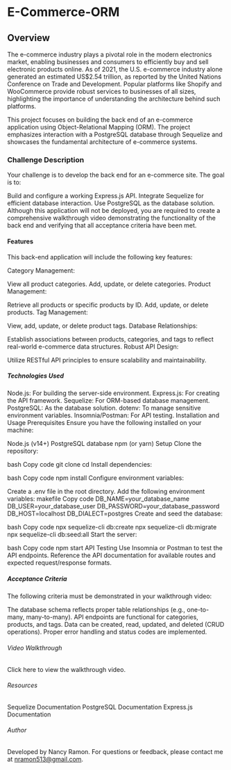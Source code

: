 # E-Commerce-ORM

## Overview
The e-commerce industry plays a pivotal role in the modern electronics market, enabling businesses and consumers to efficiently buy and sell electronic products online. As of 2021, the U.S. e-commerce industry alone generated an estimated US$2.54 trillion, as reported by the United Nations Conference on Trade and Development. Popular platforms like Shopify and WooCommerce provide robust services to businesses of all sizes, highlighting the importance of understanding the architecture behind such platforms.

This project focuses on building the back end of an e-commerce application using Object-Relational Mapping (ORM). The project emphasizes interaction with a PostgreSQL database through Sequelize and showcases the fundamental architecture of e-commerce systems.

### Challenge Description
Your challenge is to develop the back end for an e-commerce site. The goal is to:

Build and configure a working Express.js API.
Integrate Sequelize for efficient database interaction.
Use PostgreSQL as the database solution.
Although this application will not be deployed, you are required to create a comprehensive walkthrough video demonstrating the functionality of the back end and verifying that all acceptance criteria have been met.

#### Features
This back-end application will include the following key features:

Category Management:

View all product categories.
Add, update, or delete categories.
Product Management:

Retrieve all products or specific products by ID.
Add, update, or delete products.
Tag Management:

View, add, update, or delete product tags.
Database Relationships:

Establish associations between products, categories, and tags to reflect real-world e-commerce data structures.
Robust API Design:

Utilize RESTful API principles to ensure scalability and maintainability.
##### Technologies Used
Node.js: For building the server-side environment.
Express.js: For creating the API framework.
Sequelize: For ORM-based database management.
PostgreSQL: As the database solution.
dotenv: To manage sensitive environment variables.
Insomnia/Postman: For API testing.
Installation and Usage
Prerequisites
Ensure you have the following installed on your machine:

Node.js (v14+)
PostgreSQL database
npm (or yarn)
Setup
Clone the repository:

bash
Copy code
git clone <repository-url>
cd <repository-folder>
Install dependencies:

bash
Copy code
npm install
Configure environment variables:

Create a .env file in the root directory.
Add the following environment variables:
makefile
Copy code
DB_NAME=your_database_name
DB_USER=your_database_user
DB_PASSWORD=your_database_password
DB_HOST=localhost
DB_DIALECT=postgres
Create and seed the database:

bash
Copy code
npx sequelize-cli db:create
npx sequelize-cli db:migrate
npx sequelize-cli db:seed:all
Start the server:

bash
Copy code
npm start
API Testing
Use Insomnia or Postman to test the API endpoints. Reference the API documentation for available routes and expected request/response formats.

##### Acceptance Criteria
The following criteria must be demonstrated in your walkthrough video:

The database schema reflects proper table relationships (e.g., one-to-many, many-to-many).
API endpoints are functional for categories, products, and tags.
Data can be created, read, updated, and deleted (CRUD operations).
Proper error handling and status codes are implemented.
###### Video Walkthrough
Click here to view the walkthrough video.


###### Resources
Sequelize Documentation
PostgreSQL Documentation
Express.js Documentation
###### Author
Developed by Nancy Ramon. For questions or feedback, please contact me at nramon513@gmail.com.